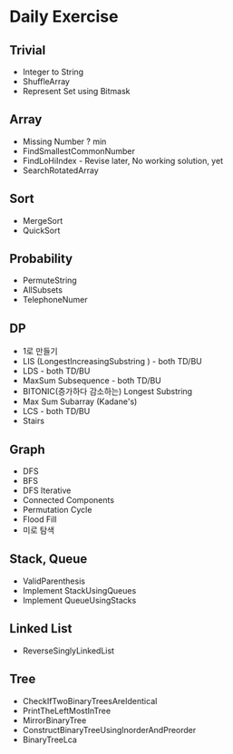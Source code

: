 Daily Exercise
====


Trivial	
---

* Integer to String
* ShuffleArray											
* Represent Set using Bitmask											
	
Array	
-----

* Missing Number		? min 									
* FindSmallestCommonNumber
* FindLoHiIndex - Revise later, No working solution, yet					
* SearchRotatedArray

Sort
-----

* MergeSort
* QuickSort											

Probability	
-----

* PermuteString
* AllSubsets
* TelephoneNumer											

DP	
-----

* 1로 만들기
* LIS (LongestIncreasingSubstring ) - both TD/BU
* LDS  - both TD/BU
* MaxSum Subsequence - both TD/BU
* BITONIC(증가하다 감소하는) Longest Substring
* Max Sum Subarray (Kadane's)
* LCS - both TD/BU
* Stairs											

Graph	
-----

* DFS
* BFS
* DFS Iterative
* Connected Components
* Permutation Cycle
* Flood Fill
* 미로 탐색	

Stack, Queue	
-----

* ValidParenthesis
* Implement StackUsingQueues
* Implement QueueUsingStacks											

Linked List	
-----

* ReverseSinglyLinkedList											

Tree
-----

* CheckIfTwoBinaryTreesAreIdentical
* PrintTheLeftMostInTree
* MirrorBinaryTree
* ConstructBinaryTreeUsingInorderAndPreorder
* BinaryTreeLca											
